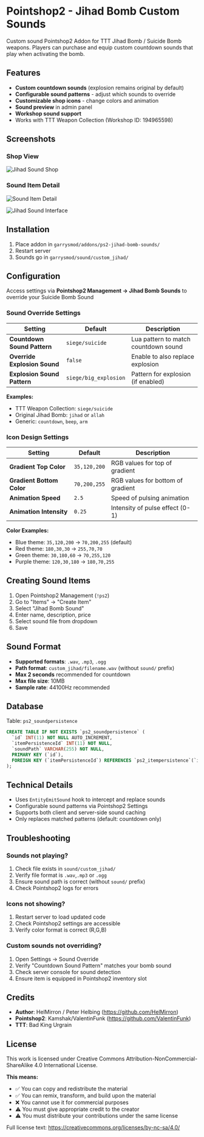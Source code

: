 # Pointshop2 - Jihad Bomb Custom Sounds

Custom sound Pointshop2 Addon for TTT Jihad Bomb / Suicide Bomb weapons. Players can purchase and equip custom countdown sounds that play when activating the bomb.

## Features

- **Custom countdown sounds** (explosion remains original by default)
- **Configurable sound patterns** - adjust which sounds to override
- **Customizable shop icons** - change colors and animation
- **Sound preview** in admin panel
- **Workshop sound support**
- Works with TTT Weapon Collection (Workshop ID: 194965598)

## Screenshots

### Shop View
![Jihad Sound Shop](https://i.imgur.com/d2GRaX8.png)

### Sound Item Detail
![Sound Item Detail](https://i.imgur.com/ZQESplv.png)


![Jihad Sound Interface](https://i.imgur.com/e8zEoGz.png)

## Installation

1. Place addon in `garrysmod/addons/ps2-jihad-bomb-sounds/`
2. Restart server
3. Sounds go in `garrysmod/sound/custom_jihad/`

## Configuration

Access settings via **Pointshop2 Management → Jihad Bomb Sounds** to override your Suicide Bomb Sound

### Sound Override Settings

| Setting | Default | Description |
|---------|---------|-------------|
| **Countdown Sound Pattern** | `siege/suicide` | Lua pattern to match countdown sound |
| **Override Explosion Sound** | `false` | Enable to also replace explosion |
| **Explosion Sound Pattern** | `siege/big_explosion` | Pattern for explosion (if enabled) |

**Examples:**
- TTT Weapon Collection: `siege/suicide`
- Original Jihad Bomb: `jihad` or `allah`
- Generic: `countdown`, `beep`, `arm`

### Icon Design Settings

| Setting | Default | Description |
|---------|---------|-------------|
| **Gradient Top Color** | `35,120,200` | RGB values for top of gradient |
| **Gradient Bottom Color** | `70,200,255` | RGB values for bottom of gradient |
| **Animation Speed** | `2.5` | Speed of pulsing animation |
| **Animation Intensity** | `0.25` | Intensity of pulse effect (0-1) |

**Color Examples:**
- Blue theme: `35,120,200` → `70,200,255` (default)
- Red theme: `180,30,30` → `255,70,70`
- Green theme: `30,180,60` → `70,255,120`
- Purple theme: `120,30,180` → `180,70,255`

## Creating Sound Items

1. Open Pointshop2 Management (`!ps2`)
2. Go to "Items" → "Create Item"
3. Select "Jihad Bomb Sound"
4. Enter name, description, price
5. Select sound file from dropdown
6. Save

## Sound Format

- **Supported formats**: `.wav`, `.mp3`, `.ogg`
- **Path format**: `custom_jihad/filename.wav` (without `sound/` prefix)
- **Max 2 seconds** recommended for countdown
- **Max file size**: 10MB
- **Sample rate**: 44100Hz recommended

## Database

Table: `ps2_soundpersistence`

```sql
CREATE TABLE IF NOT EXISTS `ps2_soundpersistence` (
  `id` INT(11) NOT NULL AUTO_INCREMENT,
  `itemPersistenceId` INT(11) NOT NULL,
  `soundPath` VARCHAR(255) NOT NULL,
  PRIMARY KEY (`id`),
  FOREIGN KEY (`itemPersistenceId`) REFERENCES `ps2_itempersistence`(`id`) ON DELETE CASCADE
);
```

## Technical Details

- Uses `EntityEmitSound` hook to intercept and replace sounds
- Configurable sound patterns via Pointshop2 Settings
- Supports both client and server-side sound caching
- Only replaces matched patterns (default: countdown only)

## Troubleshooting

### Sounds not playing?
1. Check file exists in `sound/custom_jihad/`
2. Verify file format is `.wav`,`.mp3` or `.ogg`
3. Ensure sound path is correct (without `sound/` prefix)
4. Check Pointshop2 logs for errors

### Icons not showing?
1. Restart server to load updated code
2. Check Pointshop2 settings are accessible
3. Verify color format is correct (R,G,B)

### Custom sounds not overriding?
1. Open Settings → Sound Override
2. Verify "Countdown Sound Pattern" matches your bomb sound
3. Check server console for sound detection
4. Ensure item is equipped in Pointshop2 inventory slot

## Credits

- **Author**: HelMirron / Peter Helbing (https://github.com/HelMirron)
- **Pointshop2**: Kamshak/ValentinFunk (https://github.com/ValentinFunk)
- **TTT**: Bad King Urgrain


## License

This work is licensed under Creative Commons Attribution-NonCommercial-ShareAlike 4.0 International License.

**This means:**
- ✅ You can copy and redistribute the material
- ✅ You can remix, transform, and build upon the material
- ❌ You cannot use it for commercial purposes
- ⚠️ You must give appropriate credit to the creator
- ⚠️ You must distribute your contributions under the same license

Full license text: https://creativecommons.org/licenses/by-nc-sa/4.0/